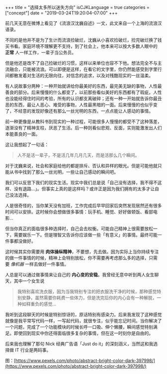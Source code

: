 +++
title = "选择太多所以迷失方向"
isCJKLanguage = true
categories = ["concept"]
date = "2019-03-24T19:20:04-07:00"
+++

前几天无意在微博上看见了《流浪汉沈巍自述》一文，此文来自一个上海的流浪汉语录。

不同的是他并不是为了生计而流浪捡破烂，沈巍从小喜欢捡破烂，捡完破烂换了钱买书看。家庭环境不理解更不支持，到了社会上，他本来可以按大多数人眼中的 **正常** 人一样工作，一辈子当公务员。

但是他还是改不了自己捡破烂的习惯，这样以来单位也容不下他。想法完全不与主流融合，只能被流浪。可以即便是这样，在看它的文字里，你仍然能感受到字里行间都散发着对生活的无限向往，对信念的追求，以及对残酷现实的一丝温柔。

有人说故事分两种：一种开始就讲给你最美好的东西，最完美无缺的事物，人性最善良的部分。后来慢慢的什么都变了，以前那些看似美好的东西都有了瑕疵，人性也没能经得住时间的考验，所有的认识都支离破碎；还有一种一开始就告诉你最丑恶的东西，最让人恶心、难受的事物，人性最黑暗的一面。后来慢慢的也似乎变了，不经意的发现好像还有那么一丝光明的东西，一点点能让人感动的事情。

前一种更像是从教科书到现实的一种过程，可能很多人慢慢的都受不了这种落差，逐渐没有了精神支柱，厌恶了生活。后一种则看似悲观、反面，实则能激发出人们本能善良的一面。

这让我想起了一句话：

> 人不是活一辈子，不是活几年几月几天，而是活那么几个瞬间。

对于沈巍来说，社会和家庭给他的都是排斥、否认和异样的眼光。但是可能他就只能从书中找到了那么一丝光明，一些让自己感动的瞬间吧。

我们可以反思下我们的现实生活。现实中我们总是说「自己没有选择，我不得不这样、没有退路…」。但事实上真的是这样吗？或许正是因为我们拥有的太多才让自己没法选择。

人是很奇怪的，当你某天没有加班，工作完成后早早回家后突然发现居然还有很多时间可以安排。这时候你会想做很多事情：玩手机、睡觉、好好做顿饭、看部电影…

但当你真正的面临很多种选择时，自己会去权衡。可能自己精神上很需要放松一下，需要娱乐一下。但是理智又告诉你应该做一些「有意义」的事情。最终可能一件事都没做好。

这时候其实你需要用 **肉体操纵精神**，不要想，先去做。因为实际上当你持续专注的做一件事情的时候，精神上会特别放松，你不需要再考虑那么多的选择，只需要 *像机器* 一样去做好一件事情。

人总是可以通过做事情来让自己的 **内心变的安稳**。我曾经无意中听到两人女生聊天，其中一个女生说

> 我特别喜欢洗衣服，因为当我特别专注的把衣服洗干净的时候，那种感觉特别安静，虽然需要你耗费一些体力，但是洗完后你的内心会有一种解脱，一种如释重负的感觉…

我听到这段聊天的时候是特别惊讶的，原话特别有感染力。后来我发现了这种感觉就像是我平常写代码一样，一写起代码，就很专注，似乎能忘记时间。当你解决了一个问题，完成了一个功能模块的时候长呼一口吸、伸个懒腰，瞬间感觉特别满足。即使回到现实中你还得面临很多复杂的事情，但在这一时刻你是自由的。

后来我也理解了那句 Nick 经典广告语「Just do it」的深刻涵义，当然这和我选择做 IT 行业是两码事。

图：[https://www.pexels.com/photo/abstract-bright-color-dark-397998/](https://www.pexels.com/photo/abstract-bright-color-dark-397998/)